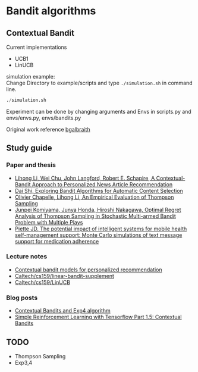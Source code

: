 # Bandit algorithms


## Contextual Bandit
Current implementations  
- UCB1
- LinUCB

simulation example:  
Change Directory to example/scripts and type `./simulation.sh` in command line.  
```python  
./simulation.sh
```
Experiment can be done by changing arguments and Envs in scripts.py and envs/envs.py, envs/bandits.py


Original work reference [bgalbraith](https://github.com/bgalbraith/bandits)  

## Study guide

### Paper and thesis
- [Lihong Li, Wei Chu, John Langford, Robert E. Schapire, A Contextual-Bandit Approach to Personalized News Article Recommendation](https://arxiv.org/abs/1003.0146)
- [Dai Shi, Exploring Bandit Algorithms for Automatic Content Selection](http://it4bi.univ-tours.fr/it4bi/medias/pdfs/2014_Master_Thesis/IT4BI_2014_submission_30.pdf)
- [Olivier Chapelle, Lihong Li, An Empirical Evaluation of Thompson Sampling](http://papers.nips.cc/paper/4321-an-empirical-evaluation-of-thompson-sampling.pdf)
- [Junpei Komiyama, Junya Honda, Hiroshi Nakagawa, Optimal Regret Analysis of Thompson Sampling in Stochastic Multi-armed Bandit Problem with Multiple Plays](https://arxiv.org/pdf/1506.00779.pdf)
- [Piette JD, The potential impact of intelligent systems for mobile health self-management support: Monte Carlo simulations of text message support for medication adherence](https://www.ncbi.nlm.nih.gov/pubmed/25082177)

### Lecture notes
- [Contextual bandit models for personalized recommendation](http://chercheurs.lille.inria.fr/ekaufman/ALICIA120514.pdf)
- [Caltech/cs159/linear-bandit-supplement](http://www.yisongyue.com/courses/cs159/lectures/linear_bandit_supplement.pdf)
- [Caltech/cs159/LinUCB](http://www.yisongyue.com/courses/cs159/lectures/LinUCB.pdf)

### Blog posts
- [Contextual Bandits and Exp4 algorithm](http://banditalgs.com/2016/10/14/exp4/)
- [Simple Reinforcement Learning with Tensorflow Part 1.5: Contextual Bandits](https://medium.com/emergent-future/simple-reinforcement-learning-with-tensorflow-part-1-5-contextual-bandits-bff01d1aad9c)

## TODO
- Thompson Sampling
- Exp3,4

